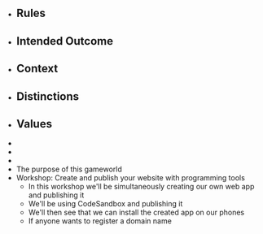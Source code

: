 - ## Rules
- ## Intended Outcome
- ## Context
- ## Distinctions
- ## Values
-
-
-
- The purpose of this gameworld
- Workshop: Create and publish your website with programming tools
	- In this workshop we'll be simultaneously creating our own web app and publishing it
	- We'll be using CodeSandbox and publishing it
	- We'll then see that we can install the created app on our phones
	- If anyone wants to register a domain name